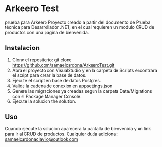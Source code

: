 # Arkeero Test
prueba para Arkeero
Proyecto creado a partir del documento de Prueba técnica para Desarrollador .NET, en el cual requieren un modulo CRUD  de productos con una pagina de  bienvenida.

## Instalacion
1. Clone el repositorio: git clone https://github.com/samaelcardona/ArkeeroTest.git
2. Abra el proyecto con VisualStudio y en la carpeta de Scripts encontrara el script para crear la base de datos.
3. Ejecute el script en base de datos Postgres.
4. Valide la cadena de conexion en appsettings.json
5. Genere las migraciones ya creadas segun la carpeta Data/Migrations con el  Package Manager Console.
6. Ejecute la solucion the solution.

## Uso
Cuando ejecute la solucion aparecera la pantalla de bienvenida y un link para ir al CRUD  de productos.
Cualquier duda adicional: samaelcardonaclavijo@outlook.com

